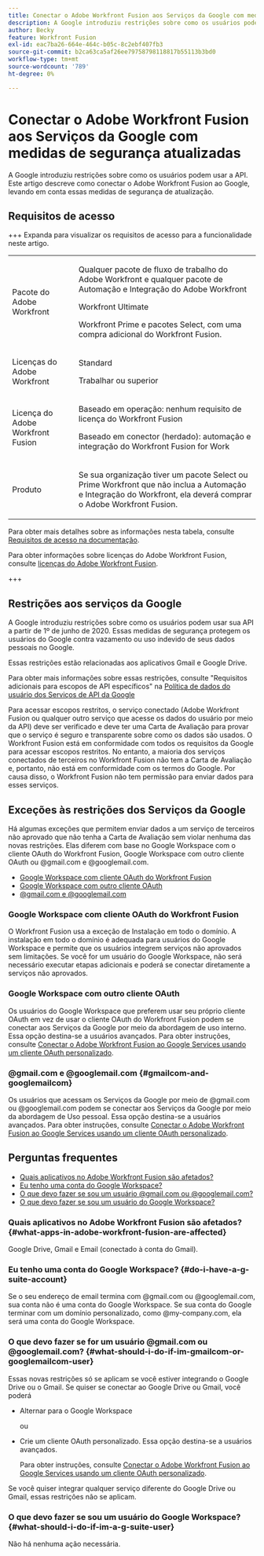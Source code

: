 ```yaml
---
title: Conectar o Adobe Workfront Fusion aos Serviços da Google com medidas de segurança atualizadas
description: A Google introduziu restrições sobre como os usuários podem usar a API. Este artigo descreve como conectar o Adobe Workfront Fusion ao Google, levando em conta essas medidas de segurança de atualização.
author: Becky
feature: Workfront Fusion
exl-id: eac7ba26-664e-464c-b05c-8c2ebf407fb3
source-git-commit: b2ca63ca5af26ee79758798118817b55113b3bd0
workflow-type: tm+mt
source-wordcount: '789'
ht-degree: 0%

---
```


# Conectar o Adobe Workfront Fusion aos Serviços da Google com medidas de segurança atualizadas

A Google introduziu restrições sobre como os usuários podem usar a API. Este artigo descreve como conectar o Adobe Workfront Fusion ao Google, levando em conta essas medidas de segurança de atualização.

## Requisitos de acesso

+++ Expanda para visualizar os requisitos de acesso para a funcionalidade neste artigo.

<table style="table-layout:auto">
 <col> 
 <col> 
 <tbody> 
  <tr> 
   <td role="rowheader">Pacote do Adobe Workfront</td> 
   <td> <p>Qualquer pacote de fluxo de trabalho do Adobe Workfront e qualquer pacote de Automação e Integração do Adobe Workfront</p><p>Workfront Ultimate</p><p>Workfront Prime e pacotes Select, com uma compra adicional do Workfront Fusion.</p> </td> 
  </tr> 
  <tr data-mc-conditions=""> 
   <td role="rowheader">Licenças do Adobe Workfront</td> 
   <td> <p>Standard</p><p>Trabalhar ou superior</p> </td> 
  </tr> 
  <tr> 
   <td role="rowheader">Licença do Adobe Workfront Fusion</td> 
   <td>
   <p>Baseado em operação: nenhum requisito de licença do Workfront Fusion</p>
   <p>Baseado em conector (herdado): automação e integração do Workfront Fusion for Work </p>
   </td> 
  </tr> 
  <tr> 
   <td role="rowheader">Produto</td> 
   <td>
   <p>Se sua organização tiver um pacote Select ou Prime Workfront que não inclua a Automação e Integração do Workfront, ela deverá comprar o Adobe Workfront Fusion.</li></ul>
   </td> 
  </tr>
 </tbody> 
</table>

Para obter mais detalhes sobre as informações nesta tabela, consulte [Requisitos de acesso na documentação](/help/workfront-fusion/references/licenses-and-roles/access-level-requirements-in-documentation.md).

Para obter informações sobre licenças do Adobe Workfront Fusion, consulte [licenças do Adobe Workfront Fusion](/help/workfront-fusion/set-up-and-manage-workfront-fusion/licensing-operations-overview/license-automation-vs-integration.md).

+++

## Restrições aos serviços da Google

A Google introduziu restrições sobre como os usuários podem usar sua API a partir de 1º de junho de 2020. Essas medidas de segurança protegem os usuários do Google contra vazamento ou uso indevido de seus dados pessoais no Google.

Essas restrições estão relacionadas aos aplicativos Gmail e Google Drive.

Para obter mais informações sobre essas restrições, consulte &quot;Requisitos adicionais para escopos de API específicos&quot; na [Política de dados do usuário dos Serviços de API da Google](https://developers.google.com/terms/api-services-user-data-policy#additional_requirements_for_specific_api_scopes)

Para acessar escopos restritos, o serviço conectado (Adobe Workfront Fusion ou qualquer outro serviço que acesse os dados do usuário por meio da API) deve ser verificado e deve ter uma Carta de Avaliação para provar que o serviço é seguro e transparente sobre como os dados são usados. O Workfront Fusion está em conformidade com todos os requisitos da Google para acessar escopos restritos. No entanto, a maioria dos serviços conectados de terceiros no Workfront Fusion não tem a Carta de Avaliação e, portanto, não está em conformidade com os termos do Google. Por causa disso, o Workfront Fusion não tem permissão para enviar dados para esses serviços.

## Exceções às restrições dos Serviços da Google

Há algumas exceções que permitem enviar dados a um serviço de terceiros não aprovado que não tenha a Carta de Avaliação sem violar nenhuma das novas restrições. Elas diferem com base no Google Workspace com o cliente OAuth do Workfront Fusion, Google Workspace com outro cliente OAuth ou @gmail.com e @googlemail.com.

* [Google Workspace com cliente OAuth do Workfront Fusion](#google-workspace-with-workfront-fusion-oauth-client)
* [Google Workspace com outro cliente OAuth](#google-workspace-with-another-oauth-client)
* [@gmail.com e @googlemail.com](#gmailcom-and-googlemailcom)

### Google Workspace com cliente OAuth do Workfront Fusion

O Workfront Fusion usa a exceção de Instalação em todo o domínio. A instalação em todo o domínio é adequada para usuários do Google Workspace e permite que os usuários integrem serviços não aprovados sem limitações. Se você for um usuário do Google Workspace, não será necessário executar etapas adicionais e poderá se conectar diretamente a serviços não aprovados.

### Google Workspace com outro cliente OAuth

Os usuários do Google Workspace que preferem usar seu próprio cliente OAuth em vez de usar o cliente OAuth do Workfront Fusion podem se conectar aos Serviços da Google por meio da abordagem de uso interno. Essa opção destina-se a usuários avançados. Para obter instruções, consulte [Conectar o Adobe Workfront Fusion ao Google Services usando um cliente OAuth personalizado](/help/workfront-fusion/create-scenarios/connect-to-apps/connect-fusion-to-google-using-oauth.md).

### @gmail.com e @googlemail.com {#gmailcom-and-googlemailcom}

Os usuários que acessam os Serviços da Google por meio de @gmail.com ou @googlemail.com podem se conectar aos Serviços da Google por meio da abordagem de Uso pessoal. Essa opção destina-se a usuários avançados. Para obter instruções, consulte [Conectar o Adobe Workfront Fusion ao Google Services usando um cliente OAuth personalizado](/help/workfront-fusion/create-scenarios/connect-to-apps/connect-fusion-to-google-using-oauth.md).

## Perguntas frequentes

* [Quais aplicativos no Adobe Workfront Fusion são afetados?](#what-apps-in-adobe-workfront-fusion-are-affected)
* [Eu tenho uma conta do Google Workspace?](#do-i-have-a-g-suite-account)
* [O que devo fazer se sou um usuário @gmail.com ou @googlemail.com?](#what-should-i-do-if-im-gmailcom-or-googlemailcom-user)
* [O que devo fazer se sou um usuário do Google Workspace?](#what-should-i-do-if-im-a-g-suite-user)

### Quais aplicativos no Adobe Workfront Fusion são afetados? {#what-apps-in-adobe-workfront-fusion-are-affected}

Google Drive, Gmail e Email (conectado à conta do Gmail).

### Eu tenho uma conta do Google Workspace? {#do-i-have-a-g-suite-account}

Se o seu endereço de email termina com @gmail.com ou @googlemail.com, sua conta não é uma conta do Google Workspace. Se sua conta do Google terminar com um domínio personalizado, como @my-company.com, ela será uma conta do Google Workspace.

### O que devo fazer se for um usuário @gmail.com ou @googlemail.com? {#what-should-i-do-if-im-gmailcom-or-googlemailcom-user}

Essas novas restrições só se aplicam se você estiver integrando o Google Drive ou o Gmail. Se quiser se conectar ao Google Drive ou Gmail, você poderá

* Alternar para o Google Workspace

  ou

* Crie um cliente OAuth personalizado. Essa opção destina-se a usuários avançados.

  Para obter instruções, consulte [Conectar o Adobe Workfront Fusion ao Google Services usando um cliente OAuth personalizado](/help/workfront-fusion/create-scenarios/connect-to-apps/connect-fusion-to-google-using-oauth.md).

Se você quiser integrar qualquer serviço diferente do Google Drive ou Gmail, essas restrições não se aplicam.

### O que devo fazer se sou um usuário do Google Workspace? {#what-should-i-do-if-im-a-g-suite-user}

Não há nenhuma ação necessária.
